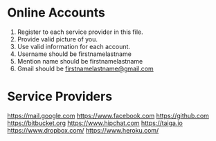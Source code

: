 # Online Accounts
1. Register to each service provider in this file.
2. Provide valid picture of you.
2. Use valid information for each account.
3. Username should be firstnamelastname
4. Mention name should be firstnamelastname
5. Gmail should be firstnamelastname@gmail.com

# Service Providers
https://mail.google.com
https://www.facebook.com
https://github.com
https://bitbucket.org
https://www.hipchat.com
https://taiga.io
https://www.dropbox.com/
https://www.heroku.com/
